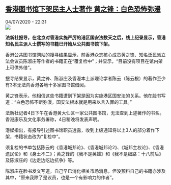 <!--1593896276000-->
[香港图书馆下架民主人士著作  黄之锋：白色恐怖弥漫](http://www.rfi.fr//cn/%E4%B8%AD%E5%9B%BD/20200704-%E9%A6%99%E6%B8%AF%E5%9B%BE%E4%B9%A6%E9%A6%86%E4%B8%8B%E6%9E%B6%E6%B0%91%E4%B8%BB%E4%BA%BA%E5%A3%AB%E8%91%97%E4%BD%9C-%E9%BB%84%E4%B9%8B%E9%94%8B-%E7%99%BD%E8%89%B2%E6%81%90%E6%80%96%E5%BC%A5%E6%BC%AB)
------

<div>04/07/2020 - 22:31</div><img src="https://s.rfi.fr/media/display/54ad8eda-be35-11ea-ad3d-005056a964fe/w:310/p:16x9/HKCL_01.jpg"><p><strong>法新社报导，在北京对香港实施严厉的港区国安法数天之后，线上纪录显示，香港知名民主派人士撰写的书籍已开始从公共图书馆下架。</strong></p><div class="t-content__body u-clearfix"><div class="m-interstitial"></div><p>香港公共图书馆网站的搜寻结果显示，前香港众志核心成员黄之锋、知名泛民派立法会议员陈淑庄等作者的书籍正在“覆复检中”；并显示，“目前没有项目在馆内架上可供外借”。</p><p>搜寻结果显示，黄之锋、陈淑庄及香港本土派理论学者陈云（陈云根）的著作至少有3本无法向香港各地十多家图书馆借阅。</p><p>黄之锋表示，他相信这些书籍遭到下架是因为实施港区国安法的关系。他在脸书写道：“白色恐怖不断弥漫，国安法根本就是用来以言入罪的工具。”</p><p>法新社记者4日下午在香港黄大仙区一家公共图书馆，无法查到上述著作的书名。香港康乐及文化事务署称，4日稍晚将发表声明。</p><p>港媒指出，有报导引述图书馆职员透露，收到上级通知将以上3人的部分着作下架，书籍状态改为“复检中”。</p><p>须复检的书单包括陈云的《香港城邦论》、《香港城邦论2》、《城邦主权论》、《香港遗民论》和《身土不二》；黄之锋的《我不是英雄》和《我不是细路：十八前后》及陈淑庄的《边走边吃边抗争》等。</p><p>陈淑庄在脸书发文写道，自己早已消化相关市场消息，但没预料自己的书籍亦涉及其中，“原来我除了是议员，也是一个有影响力的作者”。</p><div class="o-self-promo o-self-promo--nl o-self-promo--hidden" data-selfpromo-newsletter></div><div class="o-self-promo o-self-promo--app o-self-promo--hidden" data-selfpromo-app></div></div>
